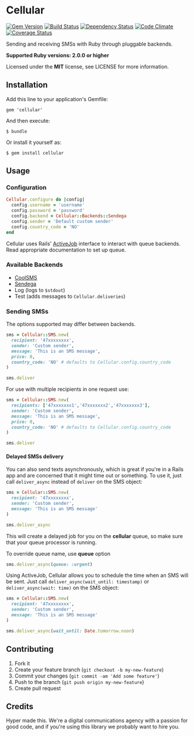 # Cellular

[![Gem Version](https://img.shields.io/gem/v/cellular.svg?style=flat)](https://rubygems.org/gems/cellular)
[![Build Status](https://img.shields.io/travis/hyperoslo/cellular.svg?style=flat)](https://travis-ci.org/hyperoslo/cellular)
[![Dependency Status](https://img.shields.io/gemnasium/hyperoslo/cellular.svg?style=flat)](https://gemnasium.com/hyperoslo/cellular)
[![Code Climate](https://img.shields.io/codeclimate/github/hyperoslo/cellular.svg?style=flat)](https://codeclimate.com/github/hyperoslo/cellular)
[![Coverage Status](https://img.shields.io/coveralls/hyperoslo/cellular.svg?style=flat)](https://coveralls.io/r/hyperoslo/cellular)

Sending and receiving SMSs with Ruby through pluggable backends.

**Supported Ruby versions: 2.0.0 or higher**

Licensed under the **MIT** license, see LICENSE for more information.


## Installation

Add this line to your application's Gemfile:

    gem 'cellular'

And then execute:

    $ bundle

Or install it yourself as:

    $ gem install cellular


## Usage

### Configuration

```ruby
Cellular.configure do |config|
  config.username = 'username'
  config.password = 'password'
  config.backend = Cellular::Backends::Sendega
  config.sender = 'Default custom sender'
  config.country_code = 'NO'
end
```

Cellular uses Rails' [ActiveJob](http://edgeguides.rubyonrails.org/active_job_basics.html)
interface to interact with queue backends. Read appropriate documentation to set up queue.


### Available Backends

* [CoolSMS](http://coolsms.com/)
* [Sendega](http://sendega.com/)
* Log (logs to `$stdout`)
* Test (adds messages to `Cellular.deliveries`)


### Sending SMSs

The options supported may differ between backends.

```ruby
sms = Cellular::SMS.new(
  recipient: '47xxxxxxxx',
  sender: 'Custom sender',
  message: 'This is an SMS message',
  price: 0,
  country_code: 'NO' # defaults to Cellular.config.country_code
)

sms.deliver
```
For use with multiple recipients in one request use:

```ruby
sms = Cellular::SMS.new(
  recipients: ['47xxxxxxx1','47xxxxxxx2','47xxxxxxx3'],
  sender: 'Custom sender',
  message: 'This is an SMS message',
  price: 0,
  country_code: 'NO' # defaults to Cellular.config.country_code
)

sms.deliver
```


#### Delayed SMSs delivery

You can also send texts asynchronously, which is great if you're in a Rails app
and are concerned that it might time out or something. To use it, just call
`deliver_async` instead of `deliver` on the SMS object:

```ruby
sms = Cellular::SMS.new(
  recipient: '47xxxxxxxx',
  sender: 'Custom sender',
  message: 'This is an SMS message'
)

sms.deliver_async
```

This will create a delayed job for you on the **cellular** queue, so make sure
that your queue processor is running.

To override queue name, use **queue** option

```ruby
sms.deliver_async(queue: :urgent)
```
Using ActiveJob, Cellular allows you to schedule the time when an SMS will be sent.
Just call `deliver_async(wait_until: timestamp)` or `deliver_async(wait: time)` on the SMS object:

```ruby
sms = Cellular::SMS.new(
  recipient: '47xxxxxxxx',
  sender: 'Custom sender',
  message: 'This is an SMS message'
)

sms.deliver_async(wait_until: Date.tomorrow.noon)
```

## Contributing

1. Fork it
2. Create your feature branch (`git checkout -b my-new-feature`)
3. Commit your changes (`git commit -am 'Add some feature'`)
4. Push to the branch (`git push origin my-new-feature`)
5. Create pull request


## Credits

Hyper made this. We're a digital communications agency with a passion for good code,
and if you're using this library we probably want to hire you.

